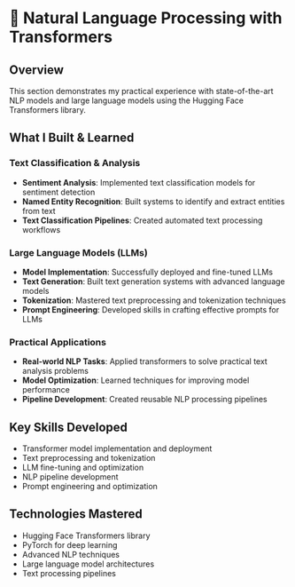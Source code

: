 # 🚀 Natural Language Processing with Transformers

## Overview
This section demonstrates my practical experience with state-of-the-art NLP models and large language models using the Hugging Face Transformers library.

## What I Built & Learned

### Text Classification & Analysis
- **Sentiment Analysis**: Implemented text classification models for sentiment detection
- **Named Entity Recognition**: Built systems to identify and extract entities from text
- **Text Classification Pipelines**: Created automated text processing workflows

### Large Language Models (LLMs)
- **Model Implementation**: Successfully deployed and fine-tuned LLMs
- **Text Generation**: Built text generation systems with advanced language models
- **Tokenization**: Mastered text preprocessing and tokenization techniques
- **Prompt Engineering**: Developed skills in crafting effective prompts for LLMs

### Practical Applications
- **Real-world NLP Tasks**: Applied transformers to solve practical text analysis problems
- **Model Optimization**: Learned techniques for improving model performance
- **Pipeline Development**: Created reusable NLP processing pipelines

## Key Skills Developed
- Transformer model implementation and deployment
- Text preprocessing and tokenization
- LLM fine-tuning and optimization
- NLP pipeline development
- Prompt engineering and optimization

## Technologies Mastered
- Hugging Face Transformers library
- PyTorch for deep learning
- Advanced NLP techniques
- Large language model architectures
- Text processing pipelines
